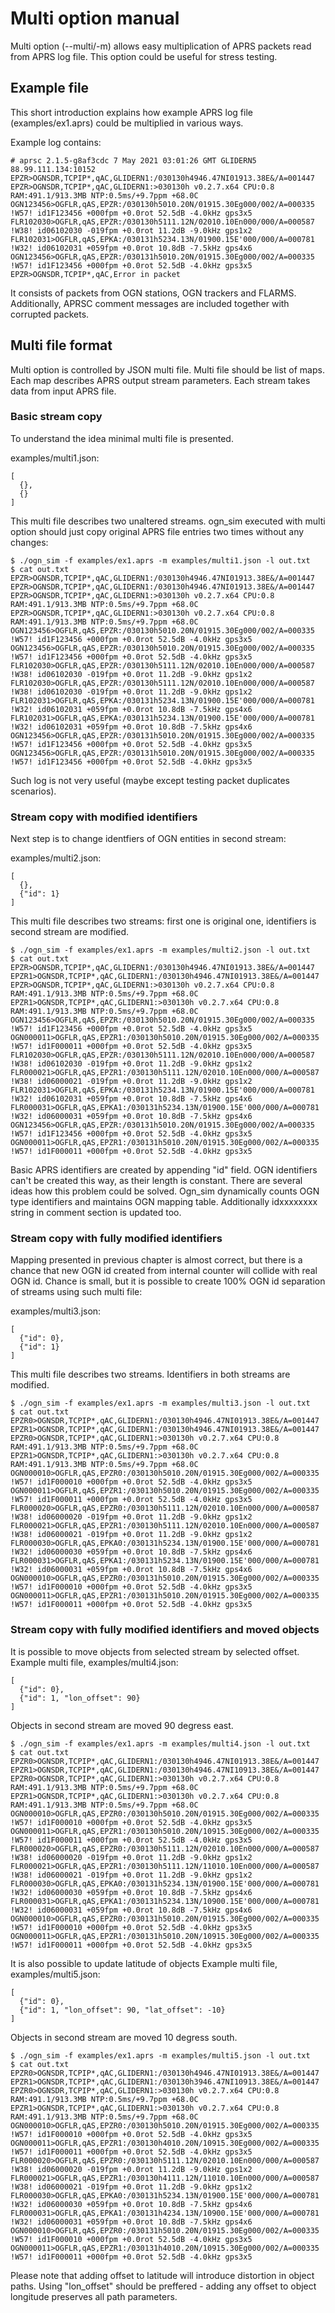 # Multi option manual

Multi option (--multi/-m) allows easy multiplication of APRS packets read from APRS log file. This option could be useful for stress testing. 

## Example file
This short introduction explains how example APRS log file (examples/ex1.aprs) could be multiplied in various ways.

Example log contains:

```
# aprsc 2.1.5-g8af3cdc 7 May 2021 03:01:26 GMT GLIDERN5 88.99.111.134:10152
EPZR>OGNSDR,TCPIP*,qAC,GLIDERN1:/030130h4946.47NI01913.38E&/A=001447
EPZR>OGNSDR,TCPIP*,qAC,GLIDERN1:>030130h v0.2.7.x64 CPU:0.8 RAM:491.1/913.3MB NTP:0.5ms/+9.7ppm +68.0C
OGN123456>OGFLR,qAS,EPZR:/030130h5010.20N/01915.30Eg000/002/A=000335 !W57! id1F123456 +000fpm +0.0rot 52.5dB -4.0kHz gps3x5
FLR102030>OGFLR,qAS,EPZR:/030130h5111.12N/02010.10En000/000/A=000587 !W38! id06102030 -019fpm +0.0rot 11.2dB -9.0kHz gps1x2
FLR102031>OGFLR,qAS,EPKA:/030131h5234.13N/01900.15E'000/000/A=000781 !W32! id06102031 +059fpm +0.0rot 10.8dB -7.5kHz gps4x6
OGN123456>OGFLR,qAS,EPZR:/030131h5010.20N/01915.30Eg000/002/A=000335 !W57! id1F123456 +000fpm +0.0rot 52.5dB -4.0kHz gps3x5
EPZR>OGNSDR,TCPIP*,qAC,Error in packet

```
It consists of packets from OGN stations, OGN trackers and FLARMS.
Additionally, APRSC comment messages are included together with corrupted packets.

## Multi file format

Multi option is controlled by JSON multi file. Multi file should be list of maps. Each map describes APRS output stream parameters.
Each stream takes data from input APRS file. 

### Basic stream copy
To understand the idea minimal multi file is presented.

examples/multi1.json:

```
[
  {},
  {}
]
```
This multi file describes two unaltered streams.
ogn_sim executed with multi option should just copy original APRS file entries two times without any changes:

```
$ ./ogn_sim -f examples/ex1.aprs -m examples/multi1.json -l out.txt
$ cat out.txt
EPZR>OGNSDR,TCPIP*,qAC,GLIDERN1:/030130h4946.47NI01913.38E&/A=001447
EPZR>OGNSDR,TCPIP*,qAC,GLIDERN1:/030130h4946.47NI01913.38E&/A=001447
EPZR>OGNSDR,TCPIP*,qAC,GLIDERN1:>030130h v0.2.7.x64 CPU:0.8 RAM:491.1/913.3MB NTP:0.5ms/+9.7ppm +68.0C
EPZR>OGNSDR,TCPIP*,qAC,GLIDERN1:>030130h v0.2.7.x64 CPU:0.8 RAM:491.1/913.3MB NTP:0.5ms/+9.7ppm +68.0C
OGN123456>OGFLR,qAS,EPZR:/030130h5010.20N/01915.30Eg000/002/A=000335 !W57! id1F123456 +000fpm +0.0rot 52.5dB -4.0kHz gps3x5
OGN123456>OGFLR,qAS,EPZR:/030130h5010.20N/01915.30Eg000/002/A=000335 !W57! id1F123456 +000fpm +0.0rot 52.5dB -4.0kHz gps3x5
FLR102030>OGFLR,qAS,EPZR:/030130h5111.12N/02010.10En000/000/A=000587 !W38! id06102030 -019fpm +0.0rot 11.2dB -9.0kHz gps1x2
FLR102030>OGFLR,qAS,EPZR:/030130h5111.12N/02010.10En000/000/A=000587 !W38! id06102030 -019fpm +0.0rot 11.2dB -9.0kHz gps1x2
FLR102031>OGFLR,qAS,EPKA:/030131h5234.13N/01900.15E'000/000/A=000781 !W32! id06102031 +059fpm +0.0rot 10.8dB -7.5kHz gps4x6
FLR102031>OGFLR,qAS,EPKA:/030131h5234.13N/01900.15E'000/000/A=000781 !W32! id06102031 +059fpm +0.0rot 10.8dB -7.5kHz gps4x6
OGN123456>OGFLR,qAS,EPZR:/030131h5010.20N/01915.30Eg000/002/A=000335 !W57! id1F123456 +000fpm +0.0rot 52.5dB -4.0kHz gps3x5
OGN123456>OGFLR,qAS,EPZR:/030131h5010.20N/01915.30Eg000/002/A=000335 !W57! id1F123456 +000fpm +0.0rot 52.5dB -4.0kHz gps3x5
```

Such log is not very useful (maybe except testing packet duplicates scenarios).

### Stream copy with modified identifiers

Next step is to change identfiers of OGN entities in second stream:

examples/multi2.json:
```
[
  {},
  {"id": 1}
]
```
This multi file describes two streams: first one is original one, identifiers is second stream are modified.
```
$ ./ogn_sim -f examples/ex1.aprs -m examples/multi2.json -l out.txt
$ cat out.txt
EPZR>OGNSDR,TCPIP*,qAC,GLIDERN1:/030130h4946.47NI01913.38E&/A=001447
EPZR1>OGNSDR,TCPIP*,qAC,GLIDERN1:/030130h4946.47NI01913.38E&/A=001447
EPZR>OGNSDR,TCPIP*,qAC,GLIDERN1:>030130h v0.2.7.x64 CPU:0.8 RAM:491.1/913.3MB NTP:0.5ms/+9.7ppm +68.0C
EPZR1>OGNSDR,TCPIP*,qAC,GLIDERN1:>030130h v0.2.7.x64 CPU:0.8 RAM:491.1/913.3MB NTP:0.5ms/+9.7ppm +68.0C
OGN123456>OGFLR,qAS,EPZR:/030130h5010.20N/01915.30Eg000/002/A=000335 !W57! id1F123456 +000fpm +0.0rot 52.5dB -4.0kHz gps3x5
OGN000011>OGFLR,qAS,EPZR1:/030130h5010.20N/01915.30Eg000/002/A=000335 !W57! id1F000011 +000fpm +0.0rot 52.5dB -4.0kHz gps3x5
FLR102030>OGFLR,qAS,EPZR:/030130h5111.12N/02010.10En000/000/A=000587 !W38! id06102030 -019fpm +0.0rot 11.2dB -9.0kHz gps1x2
FLR000021>OGFLR,qAS,EPZR1:/030130h5111.12N/02010.10En000/000/A=000587 !W38! id06000021 -019fpm +0.0rot 11.2dB -9.0kHz gps1x2
FLR102031>OGFLR,qAS,EPKA:/030131h5234.13N/01900.15E'000/000/A=000781 !W32! id06102031 +059fpm +0.0rot 10.8dB -7.5kHz gps4x6
FLR000031>OGFLR,qAS,EPKA1:/030131h5234.13N/01900.15E'000/000/A=000781 !W32! id06000031 +059fpm +0.0rot 10.8dB -7.5kHz gps4x6
OGN123456>OGFLR,qAS,EPZR:/030131h5010.20N/01915.30Eg000/002/A=000335 !W57! id1F123456 +000fpm +0.0rot 52.5dB -4.0kHz gps3x5
OGN000011>OGFLR,qAS,EPZR1:/030131h5010.20N/01915.30Eg000/002/A=000335 !W57! id1F000011 +000fpm +0.0rot 52.5dB -4.0kHz gps3x5
```
Basic APRS identifiers are created by appending "id" field.
OGN identifiers can't be created this way, as their length is constant. There are several ideas how this problem could be solved.
Ogn_sim dynamically counts OGN type identifiers and maintains OGN mapping table.
Additionally idxxxxxxxx string in comment section is updated too.

### Stream copy with fully modified identifiers

Mapping presented in previous chapter is almost correct, but there is a chance that new OGN id created from internal counter will collide with real OGN id.
Chance is small, but it is possible to create 100% OGN id separation of streams using such multi file:

examples/multi3.json:
```
[
  {"id": 0},
  {"id": 1}
]
```

This multi file describes two streams. Identifiers in both streams are modified.

```
$ ./ogn_sim -f examples/ex1.aprs -m examples/multi3.json -l out.txt
$ cat out.txt
EPZR0>OGNSDR,TCPIP*,qAC,GLIDERN1:/030130h4946.47NI01913.38E&/A=001447
EPZR1>OGNSDR,TCPIP*,qAC,GLIDERN1:/030130h4946.47NI01913.38E&/A=001447
EPZR0>OGNSDR,TCPIP*,qAC,GLIDERN1:>030130h v0.2.7.x64 CPU:0.8 RAM:491.1/913.3MB NTP:0.5ms/+9.7ppm +68.0C
EPZR1>OGNSDR,TCPIP*,qAC,GLIDERN1:>030130h v0.2.7.x64 CPU:0.8 RAM:491.1/913.3MB NTP:0.5ms/+9.7ppm +68.0C
OGN000010>OGFLR,qAS,EPZR0:/030130h5010.20N/01915.30Eg000/002/A=000335 !W57! id1F000010 +000fpm +0.0rot 52.5dB -4.0kHz gps3x5
OGN000011>OGFLR,qAS,EPZR1:/030130h5010.20N/01915.30Eg000/002/A=000335 !W57! id1F000011 +000fpm +0.0rot 52.5dB -4.0kHz gps3x5
FLR000020>OGFLR,qAS,EPZR0:/030130h5111.12N/02010.10En000/000/A=000587 !W38! id06000020 -019fpm +0.0rot 11.2dB -9.0kHz gps1x2
FLR000021>OGFLR,qAS,EPZR1:/030130h5111.12N/02010.10En000/000/A=000587 !W38! id06000021 -019fpm +0.0rot 11.2dB -9.0kHz gps1x2
FLR000030>OGFLR,qAS,EPKA0:/030131h5234.13N/01900.15E'000/000/A=000781 !W32! id06000030 +059fpm +0.0rot 10.8dB -7.5kHz gps4x6
FLR000031>OGFLR,qAS,EPKA1:/030131h5234.13N/01900.15E'000/000/A=000781 !W32! id06000031 +059fpm +0.0rot 10.8dB -7.5kHz gps4x6
OGN000010>OGFLR,qAS,EPZR0:/030131h5010.20N/01915.30Eg000/002/A=000335 !W57! id1F000010 +000fpm +0.0rot 52.5dB -4.0kHz gps3x5
OGN000011>OGFLR,qAS,EPZR1:/030131h5010.20N/01915.30Eg000/002/A=000335 !W57! id1F000011 +000fpm +0.0rot 52.5dB -4.0kHz gps3x5
```

### Stream copy with fully modified identifiers and moved objects

It is possible to move objects from selected stream by selected offset.
Example multi file, examples/multi4.json:
```
[
  {"id": 0},
  {"id": 1, "lon_offset": 90}
]

```
Objects in second stream are moved 90 degress east.
```
$ ./ogn_sim -f examples/ex1.aprs -m examples/multi4.json -l out.txt
$ cat out.txt
EPZR0>OGNSDR,TCPIP*,qAC,GLIDERN1:/030130h4946.47NI01913.38E&/A=001447
EPZR1>OGNSDR,TCPIP*,qAC,GLIDERN1:/030130h4946.47NI10913.38E&/A=001447
EPZR0>OGNSDR,TCPIP*,qAC,GLIDERN1:>030130h v0.2.7.x64 CPU:0.8 RAM:491.1/913.3MB NTP:0.5ms/+9.7ppm +68.0C
EPZR1>OGNSDR,TCPIP*,qAC,GLIDERN1:>030130h v0.2.7.x64 CPU:0.8 RAM:491.1/913.3MB NTP:0.5ms/+9.7ppm +68.0C
OGN000010>OGFLR,qAS,EPZR0:/030130h5010.20N/01915.30Eg000/002/A=000335 !W57! id1F000010 +000fpm +0.0rot 52.5dB -4.0kHz gps3x5
OGN000011>OGFLR,qAS,EPZR1:/030130h5010.20N/10915.30Eg000/002/A=000335 !W57! id1F000011 +000fpm +0.0rot 52.5dB -4.0kHz gps3x5
FLR000020>OGFLR,qAS,EPZR0:/030130h5111.12N/02010.10En000/000/A=000587 !W38! id06000020 -019fpm +0.0rot 11.2dB -9.0kHz gps1x2
FLR000021>OGFLR,qAS,EPZR1:/030130h5111.12N/11010.10En000/000/A=000587 !W38! id06000021 -019fpm +0.0rot 11.2dB -9.0kHz gps1x2
FLR000030>OGFLR,qAS,EPKA0:/030131h5234.13N/01900.15E'000/000/A=000781 !W32! id06000030 +059fpm +0.0rot 10.8dB -7.5kHz gps4x6
FLR000031>OGFLR,qAS,EPKA1:/030131h5234.13N/10900.15E'000/000/A=000781 !W32! id06000031 +059fpm +0.0rot 10.8dB -7.5kHz gps4x6
OGN000010>OGFLR,qAS,EPZR0:/030131h5010.20N/01915.30Eg000/002/A=000335 !W57! id1F000010 +000fpm +0.0rot 52.5dB -4.0kHz gps3x5
OGN000011>OGFLR,qAS,EPZR1:/030131h5010.20N/10915.30Eg000/002/A=000335 !W57! id1F000011 +000fpm +0.0rot 52.5dB -4.0kHz gps3x5
```

It is also possible to update latitude of objects
Example multi file, examples/multi5.json:
```
[
  {"id": 0},
  {"id": 1, "lon_offset": 90, "lat_offset": -10}
]
```
Objects in second stream are moved 10 degress south.

```
$ ./ogn_sim -f examples/ex1.aprs -m examples/multi5.json -l out.txt
$ cat out.txt
EPZR0>OGNSDR,TCPIP*,qAC,GLIDERN1:/030130h4946.47NI01913.38E&/A=001447
EPZR1>OGNSDR,TCPIP*,qAC,GLIDERN1:/030130h3946.47NI10913.38E&/A=001447
EPZR0>OGNSDR,TCPIP*,qAC,GLIDERN1:>030130h v0.2.7.x64 CPU:0.8 RAM:491.1/913.3MB NTP:0.5ms/+9.7ppm +68.0C
EPZR1>OGNSDR,TCPIP*,qAC,GLIDERN1:>030130h v0.2.7.x64 CPU:0.8 RAM:491.1/913.3MB NTP:0.5ms/+9.7ppm +68.0C
OGN000010>OGFLR,qAS,EPZR0:/030130h5010.20N/01915.30Eg000/002/A=000335 !W57! id1F000010 +000fpm +0.0rot 52.5dB -4.0kHz gps3x5
OGN000011>OGFLR,qAS,EPZR1:/030130h4010.20N/10915.30Eg000/002/A=000335 !W57! id1F000011 +000fpm +0.0rot 52.5dB -4.0kHz gps3x5
FLR000020>OGFLR,qAS,EPZR0:/030130h5111.12N/02010.10En000/000/A=000587 !W38! id06000020 -019fpm +0.0rot 11.2dB -9.0kHz gps1x2
FLR000021>OGFLR,qAS,EPZR1:/030130h4111.12N/11010.10En000/000/A=000587 !W38! id06000021 -019fpm +0.0rot 11.2dB -9.0kHz gps1x2
FLR000030>OGFLR,qAS,EPKA0:/030131h5234.13N/01900.15E'000/000/A=000781 !W32! id06000030 +059fpm +0.0rot 10.8dB -7.5kHz gps4x6
FLR000031>OGFLR,qAS,EPKA1:/030131h4234.13N/10900.15E'000/000/A=000781 !W32! id06000031 +059fpm +0.0rot 10.8dB -7.5kHz gps4x6
OGN000010>OGFLR,qAS,EPZR0:/030131h5010.20N/01915.30Eg000/002/A=000335 !W57! id1F000010 +000fpm +0.0rot 52.5dB -4.0kHz gps3x5
OGN000011>OGFLR,qAS,EPZR1:/030131h4010.20N/10915.30Eg000/002/A=000335 !W57! id1F000011 +000fpm +0.0rot 52.5dB -4.0kHz gps3x5
```

Please note that adding offset to latitude will introduce distortion in object paths.
Using "lon_offset" should be preffered - adding any offset to object longitude preserves all path parameters.


